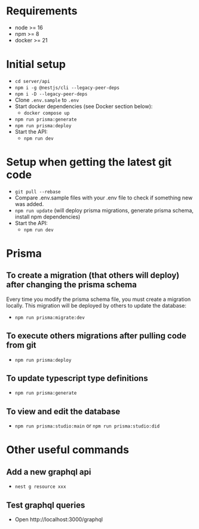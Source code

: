 # Requirements

- node >= 16
- npm >= 8
- docker >= 21

# Initial setup

- `cd server/api`
- `npm i -g @nestjs/cli --legacy-peer-deps`
- `npm i -D --legacy-peer-deps`
- Clone `.env.sample` to `.env`
- Start docker dependencies (see Docker section below):
  - `docker compose up`
- `npm run prisma:generate`
- `npm run prisma:deploy`
- Start the API:
  - `npm run dev`

# Setup when getting the latest git code

- `git pull --rebase`
- Compare .env.sample files with your .env file to check if something new was added.
- `npm run update` (will deploy prisma migrations, generate prisma schema, install npm dependencies)
- Start the API:
  - `npm run dev`

# Prisma

## To create a migration (that others will deploy) after changing the prisma schema

Every time you modify the prisma schema file, you must create a migration locally. This migration will be deployed by others to update the database:

- `npm run prisma:migrate:dev`

## To execute others migrations after pulling code from git

- `npm run prisma:deploy`

## To update typescript type definitions

- `npm run prisma:generate`

## To view and edit the database

- `npm run prisma:studio:main` or `npm run prisma:studio:did`
# Other useful commands

## Add a new graphql api

- `nest g resource xxx`

## Test graphql queries

- Open http://localhost:3000/graphql